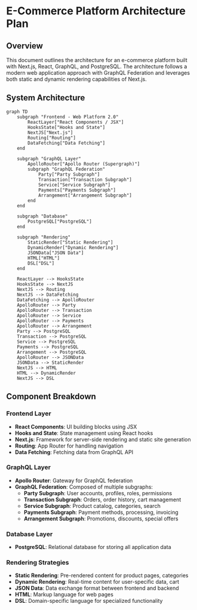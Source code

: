 # E-Commerce Platform Architecture Plan

## Overview

This document outlines the architecture for an e-commerce platform built with Next.js, React, GraphQL, and PostgreSQL. The architecture follows a modern web application approach with GraphQL Federation and leverages both static and dynamic rendering capabilities of Next.js.

## System Architecture

```mermaid
graph TD
    subgraph "Frontend - Web Platform 2.0"
        ReactLayer["React Components / JSX"]
        HooksState["Hooks and State"]
        NextJS["Next.js"]
        Routing["Routing"]
        DataFetching["Data Fetching"]
    end

    subgraph "GraphQL Layer"
        ApolloRouter["Apollo Router (Supergraph)"]
        subgraph "GraphQL Federation"
            Party["Party Subgraph"]
            Transaction["Transaction Subgraph"]
            Service["Service Subgraph"]
            Payments["Payments Subgraph"]
            Arrangement["Arrangement Subgraph"]
        end
    end

    subgraph "Database"
        PostgreSQL["PostgreSQL"]
    end

    subgraph "Rendering"
        StaticRender["Static Rendering"]
        DynamicRender["Dynamic Rendering"]
        JSONData["JSON Data"]
        HTML["HTML"]
        DSL["DSL"]
    end

    ReactLayer --> HooksState
    HooksState --> NextJS
    NextJS --> Routing
    NextJS --> DataFetching
    DataFetching --> ApolloRouter
    ApolloRouter --> Party
    ApolloRouter --> Transaction
    ApolloRouter --> Service
    ApolloRouter --> Payments
    ApolloRouter --> Arrangement
    Party --> PostgreSQL
    Transaction --> PostgreSQL
    Service --> PostgreSQL
    Payments --> PostgreSQL
    Arrangement --> PostgreSQL
    ApolloRouter --> JSONData
    JSONData --> StaticRender
    NextJS --> HTML
    HTML --> DynamicRender
    NextJS --> DSL
```

## Component Breakdown

### Frontend Layer

- **React Components**: UI building blocks using JSX
- **Hooks and State**: State management using React hooks
- **Next.js**: Framework for server-side rendering and static site generation
- **Routing**: App Router for handling navigation
- **Data Fetching**: Fetching data from GraphQL API

### GraphQL Layer

- **Apollo Router**: Gateway for GraphQL federation
- **GraphQL Federation**: Composed of multiple subgraphs:
  - **Party Subgraph**: User accounts, profiles, roles, permissions
  - **Transaction Subgraph**: Orders, order history, cart management
  - **Service Subgraph**: Product catalog, categories, search
  - **Payments Subgraph**: Payment methods, processing, invoicing
  - **Arrangement Subgraph**: Promotions, discounts, special offers

### Database Layer

- **PostgreSQL**: Relational database for storing all application data

### Rendering Strategies

- **Static Rendering**: Pre-rendered content for product pages, categories
- **Dynamic Rendering**: Real-time content for user-specific data, cart
- **JSON Data**: Data exchange format between frontend and backend
- **HTML**: Markup language for web pages
- **DSL**: Domain-specific language for specialized functionality
